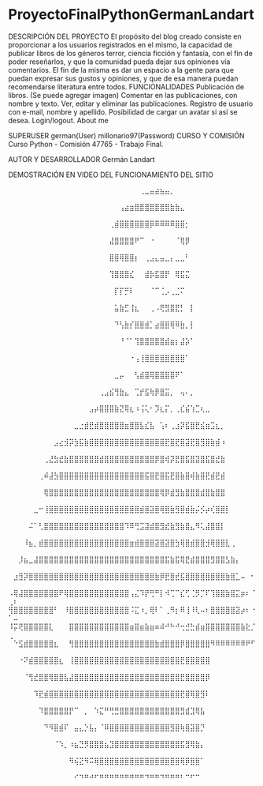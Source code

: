 # ProyectoFinalPythonGermanLandart
DESCRIPCIÓN DEL PROYECTO 
El propósito del blog creado consiste en proporcionar a los usuarios registrados en el mismo, la capacidad de publicar libros de los géneros terror, ciencia ficción y fantasía, con el fin de poder reseñarlos, y que la comunidad pueda dejar sus opiniones vía comentarios. El fin de la misma es dar un espacio a la gente para que puedan expresar sus gustos y opiniones, y que de esa manera puedan recomendarse literatura entre todos.
FUNCIONALIDADES
Publicación de libros. (Se puede agregar imagen)
Comentar en las publicaciones, con nombre y texto.
Ver, editar y eliminar las publicaciones.
Registro de usuario con e-mail, nombre y apellido.
Posibilidad de cargar un avatar si así se desea.
Login/logout.
About me

SUPERUSER 
german(User) millonario97(Password)
CURSO Y COMISIÓN 
Curso Python - Comisión 47765 - Trabajo Final.

AUTOR Y DESARROLLADOR 
Germán Landart

DEMOSTRACIÓN EN VIDEO DEL FUNCIONAMIENTO DEL SITIO 

⠀⠀⠀⠀⠀⠀⠀⠀⠀⠀⠀⠀⠀⠀⠀⠀⠀⠀⠀⠀⠀⠀⠀⠀⠀⠀⢀⣀⣤⣴⣦⣤⡀⠀⠀⠀⠀⠀⠀⠀⠀⠀⠀⠀⠀⠀⠀⠀⠀⠀⠀
⠀⠀⠀⠀⠀⠀⠀⠀⠀⠀⠀⠀⠀⠀⠀⠀⠀⠀⠀⠀⠀⠀⢠⣴⣶⣿⣿⣿⣿⣿⣿⣿⣷⣷⣄⠀⠀⠀⠀⠀⠀⠀⠀⠀⠀⠀⠀⠀⠀⠀⠀
⠀⠀⠀⠀⠀⠀⠀⠀⠀⠀⠀⠀⠀⠀⠀⠀⠀⠀⠀⠀⢀⣾⣿⣿⣿⣿⣿⣿⡿⠿⠿⠿⠿⣿⣿⡂⠀⠀⠀⠀⠀⠀⠀⠀⠀⠀⠀⠀⠀⠀⠀
⠀⠀⠀⠀⠀⠀⠀⠀⠀⠀⠀⠀⠀⠀⠀⠀⠀⠀⠀⠀⣼⣿⣿⣿⣿⠟⠉⠀⠐⠀⠀⠀⠀⠈⢿⡿⠀⠀⠀⠀⠀⠀⠀⠀⠀⠀⠀⠀⠀⠀⠀
⠀⠀⠀⠀⠀⠀⠀⠀⠀⠀⠀⠀⠀⠀⠀⠀⠀⠀⠀⠀⣿⣿⢿⣿⣿⡆⠀⢀⣠⣄⣤⣀⡄⣀⣀⠃⠀⠀⠀⠀⠀⠀⠀⠀⠀⠀⠀⠀⠀⠀⠀
⠀⠀⠀⠀⠀⠀⠀⠀⠀⠀⠀⠀⠀⠀⠀⠀⠀⠀⠀⠀⢹⣿⣿⣿⣎⠀⠀⣾⡷⣯⣿⡟⠀⢿⣯⣍⠀⠀⠀⠀⠀⠀⠀⠀⠀⠀⠀⠀⠀⠀⠀
⠀⠀⠀⠀⠀⠀⠀⠀⠀⠀⠀⠀⠀⠀⠀⠀⠀⠀⠀⠀⠀⡏⡏⡛⠇⠀⠀⠀⠈⠉⢈⡠⢀⣈⠍⠀⠀⠀⠀⠀⠀⠀⠀⠀⠀⠀⠀⠀⠀⠀⠀
⠀⠀⠀⠀⠀⠀⠀⠀⠀⠀⠀⠀⠀⠀⠀⠀⠀⠀⠀⠀⠀⣥⣷⣋⢸⣆⠀⠀⢀⠠⢟⣻⣿⣟⡃⠀⡇⠀⠀⠀⠀⠀⠀⠀⠀⠀⠀⠀⠀⠀⠀
⠀⠀⠀⠀⠀⠀⠀⠀⠀⠀⠀⠀⠀⠀⠀⠀⠀⠀⠀⠀⠀⠙⢣⣷⡎⣿⣿⣾⡁⣴⣿⣿⢿⠿⣷⡀⡇⠀⠀⠀⠀⠀⠀⠀⠀⠀⠀⠀⠀⠀⠀
⠀⠀⠀⠀⠀⠀⠀⠀⠀⠀⠀⠀⠀⠀⠀⠀⠀⠀⠀⠀⠀⠀⠘⠈⠁⢹⣿⣿⣿⣿⣿⣾⣶⡆⣼⡵⠁⠀⠀⠀⠀⠀⠀⠀⠀⠀⠀⠀⠀⠀⠀
⠀⠀⠀⠀⠀⠀⠀⠀⠀⠀⠀⠀⠀⠀⠀⠀⠀⠀⠀⠀⠀⠀⠀⠀⠐⢠⢸⣿⣿⣿⣿⣿⣿⣿⣿⠁⠀⠀⠀⠀⠀⠀⠀⠀⠀⠀⠀⠀⠀⠀⠀
⠀⠀⠀⠀⠀⠀⠀⠀⠀⠀⠀⠀⠀⠀⠀⠀⠀⠀⠀⠀⠀⣀⡤⠀⠀⢣⣾⣿⢿⣿⣿⣿⣿⠟⠁⠀⠀⠀⠀⠀⠀⠀⠀⠀⠀⠀⠀⠀⠀⠀⠀
⠀⠀⠀⠀⠀⠀⠀⠀⠀⠀⠀⠀⠀⠀⠀⠀⠀⠀⢀⣠⣮⢻⣷⣄⠀⢉⡞⣯⢷⡿⣿⣭⡀⠀⢤⠄⡀⠀⠀⠀⠀⠀⠀⠀⠀⠀⠀⠀⠀⠀⠀
⠀⠀⠀⠀⠀⠀⠀⠀⠀⠀⠀⠀⠀⠀⠀⠀⣠⡴⣿⣿⣿⣷⣝⢿⣆⠰⢨⢅⠂⡹⣆⡍⡀⢀⣎⣮⢱⣉⢆⣀⠀⠀⠀⠀⠀⠀⠀⠀⠀⠀⠀
⠀⠀⠀⠀⠀⠀⠀⠀⠀⠀⠀⠀⠀⣀⣐⣾⣟⣾⣿⣿⣿⣿⣿⣶⣿⣿⣧⣎⣧⠀⢡⠆⢀⣰⡽⣯⣿⣟⣮⣶⣩⣆⡀⠀⠀⠀⠀⠀⠀⠀⠀
⠀⠀⠀⠀⠀⠀⠀⠀⠀⣠⣔⣺⡽⣳⣯⣷⣿⣿⣿⣿⣿⣿⣿⣿⣿⣿⣿⣿⣿⣿⣿⣟⣿⣟⣿⣽⣟⣿⣻⣿⣷⣾⠰⠀⠀⠀⠀⠀⠀⠀⠀
⠀⠀⠀⠀⠀⠀⠀⢀⣜⣳⣞⣷⣿⣿⣿⣿⣿⣿⣾⣿⣿⣿⣿⣿⣿⣿⣿⣿⣿⡿⣿⢾⡽⣟⣿⣯⣿⣽⣿⣯⣿⣞⣷⠀⠀⠀⠀⠀⠀⠀⠀
⠀⠀⠀⠀⠀⠀⢀⠾⣼⣳⣿⣿⣿⣿⣿⣿⣿⣿⣿⣿⣿⣿⣿⣿⣿⣿⣿⣯⣿⣟⣿⣯⣟⣿⣷⣿⢾⣷⣿⣟⣾⣟⣾⠀⠀⠀⠀⠀⠀⠀⠀
⠀⠀⠀⠀⠀⠀⠀⢿⣿⣿⣿⣿⣿⣿⣿⣿⣿⣿⣿⣿⣿⣿⣿⣿⣿⣿⣿⣿⣿⣿⢿⡿⣾⣻⣷⣿⣿⣿⣾⣿⣷⣿⣿⠀⠀⠀⠀⠀⠀⠀⠀
⠀⠀⠀⠀⠀⣀⠒⢸⣿⣿⣿⣿⣿⣿⣿⣿⣿⣿⣿⣿⣿⣿⣿⣿⣿⣿⣾⣿⣽⣿⢿⣿⣷⣻⣿⣾⣷⡬⡪⡴⢎⣿⣿⡇⠀⠀⠀⠀⠀⠀⠀
⠀⠀⠀⠀⠬⠁⢃⣿⣿⣿⣿⣿⣿⣿⣿⣿⣿⣿⣿⣿⣿⣿⣿⠹⠿⢛⣩⣽⣾⣿⣻⣞⣷⣻⣷⣿⣄⠻⢅⣼⣿⣿⡇⠀⠀⠀⠀⠀⠀⠀
⠀⠀⠀⠸⣦⡀⣾⣿⣿⣿⣿⣿⣿⣿⣿⣿⣿⣿⣿⣿⣿⣿⣿⣿⣶⣾⣿⣿⣿⣽⣿⣽⣿⣳⢿⣿⣾⣿⣿⣺⢿⣿⣿⣇⢀⠀⠀⠀⠀⠀⠀
⠀⠀⡸⣦⣀⣼⣿⣿⣿⣿⣿⣿⣿⣿⣿⣿⣿⣿⣿⣿⣿⣿⣿⣿⣿⣿⣿⣿⣿⣿⣿⣯⣷⣯⢿⣟⣾⣿⣿⣿⣻⣿⣿⣣⣷⡄⠀⠀⠀⠀⠀
⠀⣰⣻⡽⣿⣿⣿⣿⣿⣿⣿⣿⣿⣿⣿⣿⣿⣿⣿⣿⣿⣿⣿⣿⣿⣿⣿⣿⣿⣷⡿⣟⣿⣞⣯⣿⣿⣿⣿⣿⣿⣿⣿⣷⣿⣁⠤⠀⠂⠀⠀
⠠⢿⣼⣿⣿⣿⣿⣿⣿⣿⠟⢿⣿⣿⣿⣿⣿⣿⣿⣿⣿⣿⣿⣿⢠⣌⠹⡟⢛⠛⡇⠺⢉⠉⣎⢋⢈⡻⡉⠏⢹⣿⣿⣷⣿⣍⡶⠆⠈⢀⠆
⢻⣿⣿⣿⣿⣿⣿⣿⣿⠃⠀⠸⣿⣿⣿⣿⣿⣿⣿⣿⣿⣿⣿⣿⠨⣍⠰⡀⢿⠇⠁⢀⠻⡆⠿⢸⠸⢇⠤⠆⣿⣿⣿⣿⣿⣽⡴⠆⠐⠁⠤
⠸⡭⢟⣿⣿⣿⣿⣿⣇⠀⠀⠀⣿⣿⣿⣿⣿⣿⣿⣿⣿⣿⣿⣿⣶⣿⣶⣷⣶⠶⠾⠚⠓⠚⢒⣚⣓⣾⣶⣿⣿⣿⣿⣿⣿⣿⣷⣗⡈⢀⠀
⠀⠑⣫⣾⣿⣿⣿⣿⣿⣆⠀⠀⢻⣿⣿⣿⣿⣿⣿⣿⣿⣿⣿⣿⣿⣿⣿⣿⣿⣷⣾⣿⣿⣿⡿⣿⣿⣿⣿⣿⠻⠿⠿⠿⠿⠿⠿⠟⠋⠀⠀
⠀⠀⠐⠝⣾⣿⣿⣿⣿⣿⣆⠀⢸⣿⣿⣿⣿⣿⣿⣿⣿⣿⣿⣿⣿⣿⣿⣿⣿⣿⣿⣿⣿⣿⣟⣿⣿⣿⣿⣿⠀⠀⠀⠀⠀⠀⠀⠀⠀⠀⠀
⠀⠀⠀⠈⢻⣞⣿⣿⢿⣿⣿⣧⣼⣿⣿⣿⣿⣿⣿⣿⣿⣿⣿⣿⣿⣿⣿⣿⣿⣿⣿⣿⣿⣿⣟⣿⣿⣿⣿⡿⠀⠀⠀⠀⠀⠀⠀⠀⠀⠀⠀
⠀⠀⠀⠀⠀⠹⣟⣾⣿⣿⣿⣿⣿⣿⣿⣿⣿⣿⣿⣿⣿⣿⣿⣿⣿⣿⣿⣿⣿⣿⣿⣿⣿⣿⣟⣿⢿⣿⣻⠇⠀⠀⠀⠀⠀⠀⠀⠀⠀⠀⠀
⠀⠀⠀⠀⠀⠀⠹⣿⣿⣿⣿⣿⡟⠉⠀⡀⠀⠱⣍⠛⢛⣛⣿⣿⣿⣿⣿⣿⣿⣿⣿⣿⣿⣿⣻⣾⣹⢿⣧⠀⠀⠀⠀⠀⠀⠀⠀⠀⠀⠀⠀
⠀⠀⠀⠀⠀⠀⠀⠙⠻⣿⣾⠏⠀⣤⣄⡑⣧⡄⠈⠿⣿⣿⣿⣿⣿⣿⣿⣿⣿⣿⣿⣿⣻⣿⢷⣿⣽⣿⡙⠀⠀⠀⠀⠀⠀⠀⠀⠀⠀⠀⠀
⠀⠀⠀⠀⠀⠀⠀⠀⠀⠈⠱⡀⠰⣦⣙⡻⣿⣿⣿⣦⣹⣿⣿⣿⣿⣿⣿⣿⣿⣿⣿⣿⣿⣿⣯⣻⢿⣷⡄⠀⠀⠀⠀⠀⠀⠀⠀⠀⠀⠀⠀
⠀⠀⠀⠀⠀⠀⠀⠀⠀⠀⠀⠀⠻⢮⣝⠻⠭⢿⣿⣿⣿⣿⣿⣿⣿⣿⣿⣿⣿⣿⣿⣿⣿⣿⢿⡿⣿⣿⠁⠀⠀⠀⠀⠀⠀⠀⠀⠀⠀⠀⠀
⠀⠀⠀⠀⠀⠀⠀⠀⠀⠀⠀⠀⠀⠊⠙⠛⠚⠋⠛⠛⠛⠛⠛⠛⠛⠛⠛⠙⠛⠛⠙⠛⠛⠛⠃⠉⠋⠉⠀⠀⠀⠀⠀⠀⠀⠀⠀⠀⠀⠀⠀
